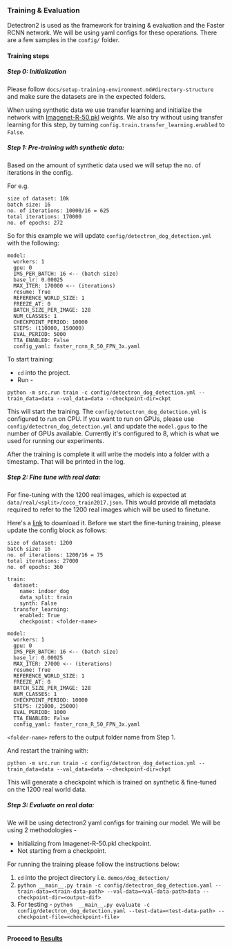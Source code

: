 ### Training & Evaluation

Detectron2 is used as the framework for training & evaluation and the Faster RCNN network. We will be using
yaml configs for these operations. There are a few samples in the `config/` folder.


#### Training steps

##### Step 0: Initialization

Please follow `docs/setup-training-environment.md#directory-structure` and make sure
the datasets are in the expected folders.

When using synthetic data we use transfer learning and initialize the
network with [Imagenet-R-50.pkl](https://dl.fbaipublicfiles.com/detectron/ImageNetPretrained/MSRA/R-50.pkl) weights.
We also try without using transfer learning for this step, by turning `config.train.transfer_learning.enabled` to `False`.

##### Step 1: Pre-training with synthetic data:

Based on the amount of synthetic data used we will setup the no. of iterations in the config.

For e.g.

```
size of dataset: 10k
batch size: 16
no. of iterations: 10000/16 = 625
total iterations: 170000
no. of epochs: 272
```

So for this example we will update `config/detectron_dog_detection.yml` with the following:

```
model:
  workers: 1
  gpu: 0
  IMS_PER_BATCH: 16 <-- (batch size)
  base_lr: 0.00025
  MAX_ITER: 170000 <-- (iterations)
  resume: True
  REFERENCE_WORLD_SIZE: 1
  FREEZE_AT: 0
  BATCH_SIZE_PER_IMAGE: 128
  NUM_CLASSES: 1
  CHECKPOINT_PERIOD: 10000
  STEPS: (110000, 150000)
  EVAL_PERIOD: 5000
  TTA_ENABLED: False
  config_yaml: faster_rcnn_R_50_FPN_3x.yaml
```

To start training:

- `cd` into the project.
- Run -
```shell
python -m src.run train -c config/detectron_dog_detection.yml --train_data=data --val_data=data --checkpoint-dir=ckpt
```




This will start the training. The `config/detectron_dog_detection.yml` is configured to run on CPU. If you want to
run on GPUs, please use `config/detectron_dog_detection.yml` and update the `model.gpus` to the number
of GPUs available. Currently it's configured to 8, which is what we used for running our experiments.

After the training is complete it will write the models into a folder with a timestamp. That
will be printed in the log.

##### Step 2: Fine tune with real data:

For fine-tuning with the 1200 real images, which is expected at `data/real/<split>/coco_train2017.json`.
This would provide all metadata required to refer to the 1200 real images which will be used to finetune.

Here's a [link]() to download it. Before we start the fine-tuning training, please update the config block
as follows:

```
size of dataset: 1200
batch size: 16
no. of iterations: 1200/16 = 75
total iterations: 27000
no. of epochs: 360
```

```
train:
  dataset:
    name: indoor_dog
    data_split: train
    synth: False
  transfer_learning:
    enabled: True
    checkpoint: <folder-name>

model:
  workers: 1
  gpu: 0
  IMS_PER_BATCH: 16 <-- (batch size)
  base_lr: 0.00025
  MAX_ITER: 27000 <-- (iterations)
  resume: True
  REFERENCE_WORLD_SIZE: 1
  FREEZE_AT: 0
  BATCH_SIZE_PER_IMAGE: 128
  NUM_CLASSES: 1
  CHECKPOINT_PERIOD: 10000
  STEPS: (21000, 25000)
  EVAL_PERIOD: 1000
  TTA_ENABLED: False
  config_yaml: faster_rcnn_R_50_FPN_3x.yaml
```

`<folder-name>` refers to the output folder name from Step 1.

And restart the training with:

```shell
python -m src.run train -c config/detectron_dog_detection.yml --train_data=data --val_data=data --checkpoint-dir=ckpt
```

This will generate a checkpoint which is trained on synthetic & fine-tuned on the 1200 real world data.



##### Step 3: Evaluate on real data:

We will be using detectron2 yaml configs for training our model. We will be using 2 methodologies -

* Initializing from Imagenet-R-50.pkl checkpoint.
* Not starting from a checkpoint.

For running the training please follow the instructions below:

1. `cd` into the project directory i.e. `demos/dog_detection/`
3. `python __main__.py train -c config/detectron_dog_detection.yaml --train-data=<train-data-path> --val-data=<val-data-path>data --checkpoint-dir=<output-dif>`
4. For testing - `python  __main__.py evaluate -c config/detectron_dog_detection.yaml --test-data=<test-data-path> --checkpoint-file=<checkpoint-file>`

---

#### Proceed to [Results](Results.md)

